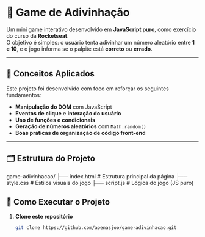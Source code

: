 # 🎯 Game de Adivinhação

Um mini game interativo desenvolvido em **JavaScript puro**, como exercício do curso da **Rocketseat**.  
O objetivo é simples: o usuário tenta adivinhar um número aleatório entre **1 e 10**, e o jogo informa se o palpite está **correto** ou **errado**.

---

## 🧠 Conceitos Aplicados

Este projeto foi desenvolvido com foco em reforçar os seguintes fundamentos:

- **Manipulação do DOM** com JavaScript
- **Eventos de clique** e **interação do usuário**
- **Uso de funções e condicionais**
- **Geração de números aleatórios** com `Math.random()`
- **Boas práticas de organização de código front-end**

---

## 🗂️ Estrutura do Projeto

game-adivinhacao/
├── index.html # Estrutura principal da página
├── style.css # Estilos visuais do jogo
├── script.js # Lógica do jogo (JS puro)

## 🚀 Como Executar o Projeto

1. **Clone este repositório**
   ```bash
   git clone https://github.com/apenasjoo/game-adivinhacao.git
   ```
